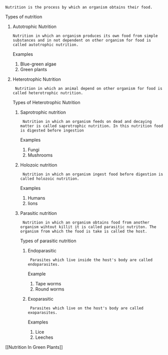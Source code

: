 	Nutrition is the process by which an organism obtains their food.
	 	
 Types of nutrition
 1) Autotrophic Nutrition 

 		Nutrition in which an organism produces its own food from simple substances and in not dependent on other organism for food is called autotrophic nutrition.
 	Examples
     1) Blue-green algae
     2) Green plants
  
2) Heterotrophic Nutrition

		Nutrition in which an animal depend on other organism for food is called heterotrophic nutrition.
		
	Types of Heterotrophic Nutrition
	1) Saprotrophic nutrition

			Nutrition in which an organism feeds on dead and decaying matter is called saprotrophic nutrition. In this nutrition food is digested before ingestion
		Examples
		1) Fungi
		2) Mushrooms
	2) Holozoic nutrition

			Nutrition in which an organism ingest food before digestion is called holozoic nutrition.
		Examples
		1) Humans
		2) lions
	3) Parasitic nutrition

			Nutrition in which an organism obtains food from another organism wihtout killit it is called parasitic nutriton. The organism from which the food is take is called the host.
		Types of parasitic nutrition
		
		1) Endoparasitic

				Parasites which live inside the host's body are called endoparasites.
			Example
			1) Tape worms
			2) Round worms
		1) Exoparasitic

				Parasites which live on the host's body are called exoparasites.
			Examples
			1) Lice
			2) Leeches

[[Nutrition In Green Plants]]
